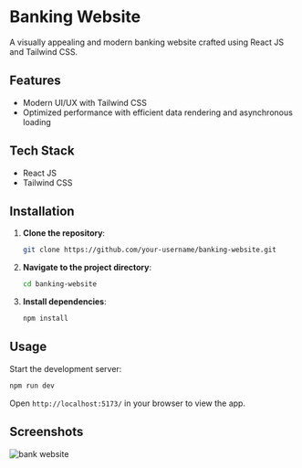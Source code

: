 
# Banking Website

A visually appealing and modern banking website crafted using React JS and Tailwind CSS.

## Features

- Modern UI/UX with Tailwind CSS
- Optimized performance with efficient data rendering and asynchronous loading

## Tech Stack

- React JS
- Tailwind CSS

## Installation

1. **Clone the repository**:

   ```sh
   git clone https://github.com/your-username/banking-website.git
   ```

2. **Navigate to the project directory**:

   ```sh
   cd banking-website
   ```

3. **Install dependencies**:

   ```sh
   npm install
   ```


## Usage

Start the development server:

```sh
npm run dev
```


Open `http://localhost:5173/` in your browser to view the app.

## Screenshots

![bank website](https://github.com/DEEPVYAS03/Bank-Website/assets/113181349/bd9b810c-5946-4a19-b988-6be819a14976)


